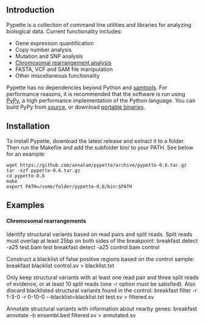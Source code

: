 Introduction
------------

Pypette is a collection of command line utilities and libraries for analyzing biological data. Current functionality includes:
  * Gene expression quantification
  * Copy number analysis
  * Mutation and SNP analysis
  * [Chromosomal rearrangement analysis](doc/StructuralVariation.markdown)
  * FASTA, VCF and SAM file manipulation
  * Other miscellaneous functionality

Pypette has no dependencies beyond Python and [samtools](https://github.com/samtools/samtools). For performance reasons, it is recommended that the software is run using [PyPy](http://pypy.org/), a high performance implementation of the Python language. You can build PyPy from [source](http://pypy.org/download.html#building-from-source), or download [portable binaries](https://github.com/squeaky-pl/portable-pypy).  

Installation
------------

To install Pypette, download the latest release and extract it to a folder. Then run the Makefile and add the subfolder bin/ to your PATH. See below for an example:

    wget https://github.com/annalam/pypette/archive/pypette-0.6.tar.gz
    tar -xzf pypette-0.6.tar.gz
    cd pypette-0.6
    make
    export PATH=/some/folder/pypette-0.6/bin:$PATH

Examples
--------

#### Chromosomal rearrangements

Identify structural variants based on read pairs and split reads. Split reads must overlap at least 25bp on both sides of the breakpoint:
    breakfast detect -a25 test.bam test
    breakfast detect -a25 control.bam control

Construct a blacklist of false positive regions based on the control sample:
    breakfast blacklist control.sv > blacklist.txt

Only keep structural variants with at least one read pair and three split reads of evidence, or at least 10 split reads (one -r option must be satisfied). Also discard blacklisted structural variants found in the control:
    breakfast filter -r 1-3-0 -r 0-10-0 --blacklist=blacklist.txt test.sv > filtered.sv

Annotate structural variants with information about nearby genes:
    breakfast annotate -b ensembl.bed filtered.sv > annotated.sv
